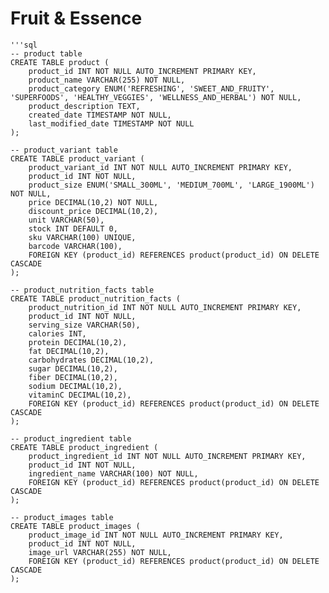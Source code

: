 # Fruit & Essence

    '''sql
    -- product table
    CREATE TABLE product (
        product_id INT NOT NULL AUTO_INCREMENT PRIMARY KEY,
        product_name VARCHAR(255) NOT NULL,
        product_category ENUM('REFRESHING', 'SWEET_AND_FRUITY', 'SUPERFOODS', 'HEALTHY_VEGGIES', 'WELLNESS_AND_HERBAL') NOT NULL,
        product_description TEXT,
        created_date TIMESTAMP NOT NULL,
        last_modified_date TIMESTAMP NOT NULL
    );

    -- product_variant table
    CREATE TABLE product_variant (
        product_variant_id INT NOT NULL AUTO_INCREMENT PRIMARY KEY,
        product_id INT NOT NULL,
        product_size ENUM('SMALL_300ML', 'MEDIUM_700ML', 'LARGE_1900ML') NOT NULL,
        price DECIMAL(10,2) NOT NULL,
        discount_price DECIMAL(10,2),
        unit VARCHAR(50),
        stock INT DEFAULT 0,
        sku VARCHAR(100) UNIQUE,
        barcode VARCHAR(100),
        FOREIGN KEY (product_id) REFERENCES product(product_id) ON DELETE CASCADE
    );

    -- product_nutrition_facts table
    CREATE TABLE product_nutrition_facts (
        product_nutrition_id INT NOT NULL AUTO_INCREMENT PRIMARY KEY,
        product_id INT NOT NULL,
        serving_size VARCHAR(50),
        calories INT,
        protein DECIMAL(10,2),
        fat DECIMAL(10,2),
        carbohydrates DECIMAL(10,2),
        sugar DECIMAL(10,2),
        fiber DECIMAL(10,2),
        sodium DECIMAL(10,2),
        vitaminC DECIMAL(10,2),
        FOREIGN KEY (product_id) REFERENCES product(product_id) ON DELETE CASCADE
    );

    -- product_ingredient table
    CREATE TABLE product_ingredient (
        product_ingredient_id INT NOT NULL AUTO_INCREMENT PRIMARY KEY,
        product_id INT NOT NULL,
        ingredient_name VARCHAR(100) NOT NULL,
        FOREIGN KEY (product_id) REFERENCES product(product_id) ON DELETE CASCADE
    );

    -- product_images table
    CREATE TABLE product_images (
        product_image_id INT NOT NULL AUTO_INCREMENT PRIMARY KEY,
        product_id INT NOT NULL,
        image_url VARCHAR(255) NOT NULL,
        FOREIGN KEY (product_id) REFERENCES product(product_id) ON DELETE CASCADE
    );
